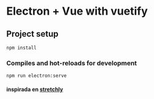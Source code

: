 # Electron + Vue with vuetify

## Project setup
```
npm install
```

### Compiles and hot-reloads for development
```
npm run electron:serve
```

#### inspirada en [stretchly](https://github.com/hovancik/stretchly)
